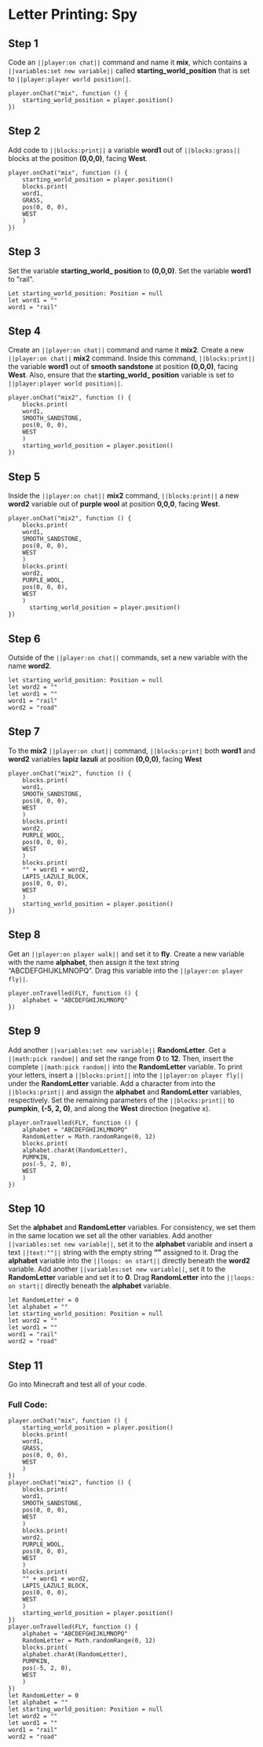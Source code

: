 # Letter Printing: Spy

## Step 1

Code an ``||player:on chat||`` command and name it **mix**, which contains a ``||variables:set new variable||`` called **starting_world_position** that is set to ``||player:player world position||``.

```spy
player.onChat("mix", function () {
    starting_world_position = player.position()
})
```

## Step 2

Add code to ``||blocks:print||`` a variable **word1** out of ``||blocks:grass||`` blocks at the position **(0,0,0)**, facing **West**.

```spy
player.onChat("mix", function () {
    starting_world_position = player.position()
    blocks.print(
    word1,
    GRASS,
    pos(0, 0, 0),
    WEST
    )
})
```

## Step 3

Set the variable **starting_world_ position** to **(0,0,0)**. Set the variable **word1** to "rail".
  
```spy
Let starting_world_position: Position = null
let word1 = ""
word1 = "rail"
```

## Step 4

Create an ``||player:on chat||`` command and name it **mix2**. Create a new ``||player:on chat||`` **mix2** command.  Inside this command, ``||blocks:print||`` the variable **word1** out of **smooth sandstone** at position **(0,0,0)**, facing **West**. Also, ensure that the **starting_world_ position** variable is set to ``||player:player world position||``. 

```spy
player.onChat("mix2", function () {
    blocks.print(
    word1,
    SMOOTH_SANDSTONE,
    pos(0, 0, 0),
    WEST
    )
    starting_world_position = player.position()
})
```

## Step 5

Inside the ``||player:on chat||`` **mix2** command, ``||blocks:print||`` a new **word2** variable out of **purple wool** at position **0,0,0**, facing **West**. 

```spy
player.onChat("mix2", function () {
    blocks.print(
    word1,
    SMOOTH_SANDSTONE,
    pos(0, 0, 0),
    WEST
    )
    blocks.print(
    word2,
    PURPLE_WOOL,
    pos(0, 0, 0),
    WEST
    )
      starting_world_position = player.position()
})
```

## Step 6

Outside of the ``||player:on chat||`` commands, set a new variable with the name **word2**.

```spy
let starting_world_position: Position = null
let word2 = ""
let word1 = ""
word1 = "rail"
word2 = "road"
```

## Step 7

To the **mix2** ``||player:on chat||`` command,  ``||blocks:print|`` both **word1** and **word2** variables **lapiz lazuli** at position **(0,0,0)**, facing **West**

```spy
player.onChat("mix2", function () {
    blocks.print(
    word1,
    SMOOTH_SANDSTONE,
    pos(0, 0, 0),
    WEST
    )
    blocks.print(
    word2,
    PURPLE_WOOL,
    pos(0, 0, 0),
    WEST
    )
    blocks.print(
    "" + word1 + word2,
    LAPIS_LAZULI_BLOCK,
    pos(0, 0, 0),
    WEST
    )
    starting_world_position = player.position()
})
```

## Step 8

Get an ``||player:on player walk||`` and set it to **fly**. Create a new variable with the name **alphabet**, then assign it the text string “ABCDEFGHIJKLMNOPQ”. Drag this variable into the ``||player:on player fly||``.

```spy
player.onTravelled(FLY, function () {
    alphabet = "ABCDEFGHIJKLMNOPQ"
})
```

## Step 9

Add another ``||variables:set new variable||`` **RandomLetter**. Get a ``||math:pick random||`` and set the range from **0** to **12**. Then, insert the complete ``||math:pick random||`` into the **RandomLetter** variable. To print your letters, insert a ``||blocks:print||`` into the ``||player:on player fly||``  under the **RandomLetter** variable. Add a character from into the ``||blocks:print||`` and assign the **alphabet** and **RandomLetter** variables, respectively. Set the remaining parameters of the ``||blocks:print||`` to **pumpkin**, **(-5, 2, 0)**, and along the **West** direction (negative x).


```spy
player.onTravelled(FLY, function () {
    alphabet = "ABCDEFGHIJKLMNOPQ"
    RandomLetter = Math.randomRange(0, 12)
    blocks.print(
    alphabet.charAt(RandomLetter),
    PUMPKIN,
    pos(-5, 2, 0),
    WEST
    )
})
```

## Step 10

Set the **alphabet** and **RandomLetter** variables. For consistency, we set them in the same location we set all the other variables. Add another ``||variables:set new variable||``, set it to the **alphabet** variable and insert a text ``||text:""||`` string with the empty string **“”** assigned to it. Drag the  **alphabet** variable into the ``||loops: on start||`` directly beneath the **word2** variable. Add another ``||variables:set new variable||``, set it to the **RandomLetter** variable and set it to **0**. Drag **RandomLetter** into the ``||loops: on start||`` directly beneath the **alphabet** variable.

```spy
let RandomLetter = 0
let alphabet = ""
let starting_world_position: Position = null
let word2 = ""
let word1 = ""
word1 = "rail"
word2 = "road"
```

## Step 11

Go into Minecraft and test all of your code.


### Full Code: 

```spy
player.onChat("mix", function () {
    starting_world_position = player.position()
    blocks.print(
    word1,
    GRASS,
    pos(0, 0, 0),
    WEST
    )
})
player.onChat("mix2", function () {
    blocks.print(
    word1,
    SMOOTH_SANDSTONE,
    pos(0, 0, 0),
    WEST
    )
    blocks.print(
    word2,
    PURPLE_WOOL,
    pos(0, 0, 0),
    WEST
    )
    blocks.print(
    "" + word1 + word2,
    LAPIS_LAZULI_BLOCK,
    pos(0, 0, 0),
    WEST
    )
    starting_world_position = player.position()
})
player.onTravelled(FLY, function () {
    alphabet = "ABCDEFGHIJKLMNOPQ"
    RandomLetter = Math.randomRange(0, 12)
    blocks.print(
    alphabet.charAt(RandomLetter),
    PUMPKIN,
    pos(-5, 2, 0),
    WEST
    )
})
let RandomLetter = 0
let alphabet = ""
let starting_world_position: Position = null
let word2 = ""
let word1 = ""
word1 = "rail"
word2 = "road"
```

